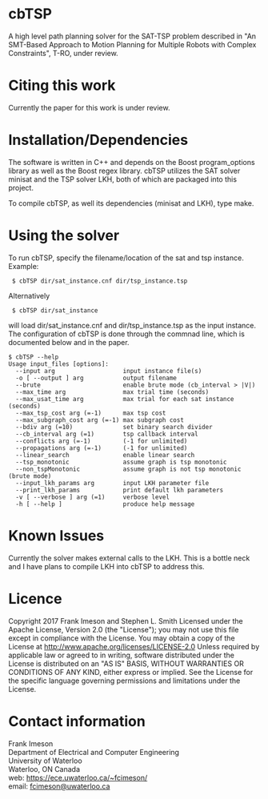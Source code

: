# cbTSP
A high level path planning solver for the SAT-TSP problem described in "An SMT-Based Approach to Motion Planning for Multiple Robots with Complex Constraints", T-RO, under review.


# Citing this work
Currently the paper for this work is under review.


# Installation/Dependencies
The software is written in C++ and depends on the Boost program_options library as well as the Boost regex library. cbTSP utilizes the SAT solver minisat and the TSP solver LKH, both of which are packaged into this project.

To compile cbTSP, as well its dependencies (minisat and LKH), type make. 


# Using the solver
To run cbTSP, specify the filename/location of the sat and tsp instance. Example:
```
 $ cbTSP dir/sat_instance.cnf dir/tsp_instance.tsp
```
Alternatively
```
 $ cbTSP dir/sat_instance
```
will load dir/sat_instance.cnf and dir/tsp_instance.tsp as the input instance. The configuration of cbTSP is done through the commnad line, which is documented below and in the paper.
```
$ cbTSP --help
Usage input_files [options]:
  --input arg                   input instance file(s)
  -o [ --output ] arg           output filename
  --brute                       enable brute mode (cb_interval > |V|)
  --max_time arg                max trial time (seconds)
  --max_usat_time arg           max trial for each sat instance (seconds)
  --max_tsp_cost arg (=-1)      max tsp cost
  --max_subgraph_cost arg (=-1) max subgraph cost
  --bdiv arg (=10)              set binary search divider
  --cb_interval arg (=1)        tsp callback interval
  --conflicts arg (=-1)         (-1 for unlimited)
  --propagations arg (=-1)      (-1 for unlimited)
  --linear_search               enable linear search
  --tsp_monotonic               assume graph is tsp monotonic
  --non_tspMonotonic            assume graph is not tsp monotonic (brute mode)
  --input_lkh_params arg        input LKH parameter file
  --print_lkh_params            print default lkh parameters
  -v [ --verbose ] arg (=1)     verbose level
  -h [ --help ]                 produce help message
```


# Known Issues
Currently the solver makes external calls to the LKH. This is a bottle neck and I have plans to compile LKH into cbTSP to address this.


# Licence
Copyright 2017 Frank Imeson and Stephen L. Smith
Licensed under the Apache License, Version 2.0 (the "License");
you may not use this file except in compliance with the License.
You may obtain a copy of the License at http://www.apache.org/licenses/LICENSE-2.0
Unless required by applicable law or agreed to in writing, software
distributed under the License is distributed on an "AS IS" BASIS,
WITHOUT WARRANTIES OR CONDITIONS OF ANY KIND, either express or implied.
See the License for the specific language governing permissions and
limitations under the License.


# Contact information
Frank Imeson  
Department of Electrical and Computer Engineering  
University of Waterloo  
Waterloo, ON Canada  
web: https://ece.uwaterloo.ca/~fcimeson/  
email: fcimeson@uwaterloo.ca  
